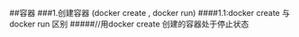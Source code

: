 ##容器
###1.创建容器 (docker create , docker run)
####1.1:docker create 与 docker run 区别
#####//用docker create 创建的容器处于停止状态